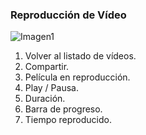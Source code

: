 ### Reproducción de Vídeo

![Imagen1](http://static.energysistem.com/images/manuals/39530/5370875333d62.jpg)

1. Volver al listado de vídeos.
2. Compartir.
3. Película en reproducción.
4. Play / Pausa.
5. Duración.
6. Barra de progreso.
7. Tiempo reproducido.


